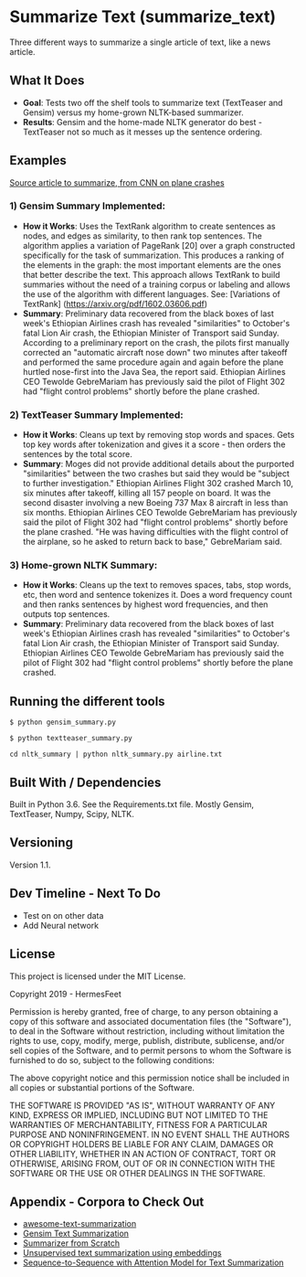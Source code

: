 # Summarize Text (summarize_text)
Three different ways to summarize a single article of text, like a news article.

## What It Does
- **Goal**:  Tests two off the shelf tools to summarize text (TextTeaser and Gensim) versus my home-grown NLTK-based summarizer.
- **Results**:  Gensim and the home-made NLTK generator do best - TextTeaser not so much as it messes up the sentence ordering.

## Examples
[Source article to summarize, from CNN on plane crashes](https://www.cnn.com/2019/03/17/africa/ethiopian-lion-air-crash-data-similarities-intl/index.html)

### 1) Gensim Summary Implemented:
- **How it Works**: Uses the TextRank algorithm to create sentences as nodes, and edges as similarity, to then rank top sentences.  The algorithm applies a variation of PageRank [20] over a graph constructed
specifically for the task of summarization. This produces a ranking of the elements in the graph: the most important elements are the ones that better describe the text. This approach allows TextRank to build summaries without the need of a training corpus or labeling and allows the use of the algorithm
with different languages.  See:  [Variations of TextRank] (https://arxiv.org/pdf/1602.03606.pdf)
- **Summary**:  Preliminary data recovered from the black boxes of last week's Ethiopian Airlines crash has revealed "similarities" to October's fatal Lion Air crash, the Ethiopian Minister of Transport said Sunday.
According to a preliminary report on the crash, the pilots first manually corrected an "automatic aircraft nose down" two minutes after takeoff and performed the same procedure again and again before the plane hurtled nose-first into the Java Sea, the report said.
Ethiopian Airlines CEO Tewolde GebreMariam has previously said the pilot of Flight 302 had "flight control problems" shortly before the plane crashed.

### 2) TextTeaser Summary Implemented:
- **How it Works**: Cleans up text by removing stop words and spaces.  Gets top key words after tokenization and gives it a score - then orders the sentences by the total score.
- **Summary**:  Moges did not provide additional details about the purported "similarities" between the two crashes but said they would be "subject to further investigation."
Ethiopian Airlines Flight 302 crashed March 10, six minutes after takeoff, killing all 157 people on board.
It was the second disaster involving a new Boeing 737 Max 8 aircraft in less than six months.
Ethiopian Airlines CEO Tewolde GebreMariam has previously said the pilot of Flight 302 had "flight control problems" shortly before the plane crashed.
"He was having difficulties with the flight control of the airplane, so he asked to return back to base," GebreMariam said.

### 3) Home-grown NLTK Summary:
- **How it Works**:  Cleans up the text to removes spaces, tabs, stop words, etc, then word and sentence tokenizes it.  Does a word frequency count and then ranks sentences by highest word frequencies, and then outputs top sentences.
- **Summary**:  Preliminary data recovered from the black boxes of last week's Ethiopian Airlines crash has revealed "similarities" to October's fatal Lion Air crash, the Ethiopian Minister of Transport said Sunday. Ethiopian Airlines CEO Tewolde GebreMariam has previously said the pilot of Flight 302 had "flight control problems" shortly before the plane crashed.

## Running the different tools
`$ python gensim_summary.py`

`$ python textteaser_summary.py`

`cd nltk_summary | python nltk_summary.py airline.txt`

## Built With / Dependencies
Built in Python 3.6. See the Requirements.txt file.
Mostly Gensim, TextTeaser, Numpy, Scipy, NLTK.

## Versioning
Version 1.1.

## Dev Timeline - Next To Do
- Test on on other data
- Add Neural network

## License
This project is licensed under the MIT License.

Copyright 2019 - HermesFeet

Permission is hereby granted, free of charge, to any person obtaining a copy of this software and associated documentation files (the "Software"), to deal in the Software without restriction, including without limitation the rights to use, copy, modify, merge, publish, distribute, sublicense, and/or sell copies of the Software, and to permit persons to whom the Software is furnished to do so, subject to the following conditions:

The above copyright notice and this permission notice shall be included in all copies or substantial portions of the Software.

THE SOFTWARE IS PROVIDED "AS IS", WITHOUT WARRANTY OF ANY KIND, EXPRESS OR IMPLIED, INCLUDING BUT NOT LIMITED TO THE WARRANTIES OF MERCHANTABILITY, FITNESS FOR A PARTICULAR PURPOSE AND NONINFRINGEMENT. IN NO EVENT SHALL THE AUTHORS OR COPYRIGHT HOLDERS BE LIABLE FOR ANY CLAIM, DAMAGES OR OTHER LIABILITY, WHETHER IN AN ACTION OF CONTRACT, TORT OR OTHERWISE, ARISING FROM, OUT OF OR IN CONNECTION WITH THE SOFTWARE OR THE USE OR OTHER DEALINGS IN THE SOFTWARE.

## Appendix - Corpora to Check Out
- [awesome-text-summarization](https://github.com/icoxfog417/awesome-text-summarization)
- [Gensim Text Summarization](https://radimrehurek.com/gensim/summarization/summariser.html)
- [Summarizer from Scratch](https://towardsdatascience.com/write-a-simple-summarizer-in-python-e9ca6138a08e)
- [Unsupervised text summarization using embeddings](https://medium.com/jatana/unsupervised-text-summarization-using-sentence-embeddings-adb15ce83db1)
- [Sequence-to-Sequence with Attention Model for Text Summarization](https://github.com/tensorflow/models/tree/master/research/textsum)
